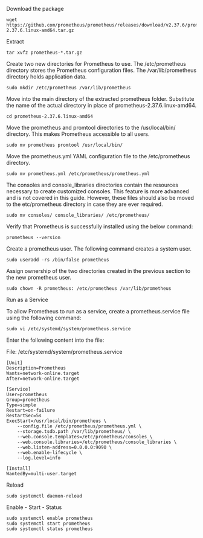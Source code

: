 Download the package 
```
wget https://github.com/prometheus/prometheus/releases/download/v2.37.6/prometheus-2.37.6.linux-amd64.tar.gz
```

Extract 
```
tar xvfz prometheus-*.tar.gz
```

Create two new directories for Prometheus to use. The /etc/prometheus directory stores the Prometheus configuration files. The /var/lib/prometheus directory holds application data.

```
sudo mkdir /etc/prometheus /var/lib/prometheus
```

Move into the main directory of the extracted prometheus folder. Substitute the name of the actual directory in place of prometheus-2.37.6.linux-amd64.

```
cd prometheus-2.37.6.linux-amd64
```

Move the prometheus and promtool directories to the /usr/local/bin/ directory. This makes Prometheus accessible to all users.

```
sudo mv prometheus promtool /usr/local/bin/
```

Move the prometheus.yml YAML configuration file to the /etc/prometheus directory.

```
sudo mv prometheus.yml /etc/prometheus/prometheus.yml
```

The consoles and console_libraries directories contain the resources necessary to create customized consoles. This feature is more advanced and is not covered in this guide. However, these files should also be moved to the etc/prometheus directory in case they are ever required.


```
sudo mv consoles/ console_libraries/ /etc/prometheus/
```

Verify that Prometheus is successfully installed using the below command:

```
prometheus --version
```

Create a prometheus user. The following command creates a system user.

```
sudo useradd -rs /bin/false prometheus
```
Assign ownership of the two directories created in the previous section to the new prometheus user.

```
sudo chown -R prometheus: /etc/prometheus /var/lib/prometheus
```
Run as a Service 

To allow Prometheus to run as a service, create a prometheus.service file using the following command:

```
sudo vi /etc/systemd/system/prometheus.service
```

Enter the following content into the file:

File: /etc/systemd/system/prometheus.service
```
[Unit]
Description=Prometheus
Wants=network-online.target
After=network-online.target

[Service]
User=prometheus
Group=prometheus
Type=simple
Restart=on-failure
RestartSec=5s
ExecStart=/usr/local/bin/prometheus \
    --config.file /etc/prometheus/prometheus.yml \
    --storage.tsdb.path /var/lib/prometheus/ \
    --web.console.templates=/etc/prometheus/consoles \
    --web.console.libraries=/etc/prometheus/console_libraries \
    --web.listen-address=0.0.0.0:9090 \
    --web.enable-lifecycle \
    --log.level=info

[Install]
WantedBy=multi-user.target
```

Reload 
``` 
sudo systemctl daemon-reload
 ```

Enable - Start - Status 
``` 
sudo systemctl enable prometheus 
sudo systemctl start prometheus 
sudo systemctl status prometheus
```